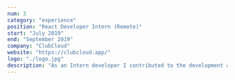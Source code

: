```yaml
---
num: 3
category: "experience"
position: "React Developer Intern (Remote)"
start: "July 2019"
end: "September 2019"
company: "ClubCloud"
website: "https://clubcloud.app/"
logo: "./logo.jpg"
description: "As an Intern developer I contributed to the development and release of the Clubcloud which is developed with Reactjs and Redux  by adding new features  fixing bugs on the appilcation with other developers."
---
```

